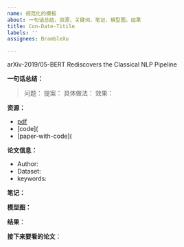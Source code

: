 ```yaml
---
name: 规范化的模板
about: 一句话总结，资源，关键词，笔记，模型图，结果
title: Con-Date-Titile
labels: ''
assignees: BrambleXu

---
```


arXiv-2019/05-BERT Rediscovers the Classical NLP Pipeline


**一句话总结：**




> 问题：
> 提案：
> 具体做法：
> 效果：




**资源：**

- [pdf]()
- [code](
- [paper-with-code](



**论文信息：**

- Author: 
- Dataset: 
- keywords: 


**笔记：**





**模型图：**



**结果**：



**接下来要看的论文**：

